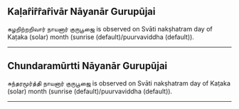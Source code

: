 ## Kaḷar̂ir̂r̂ar̂ivār Nāyanār Gurupūjai
கழறிற்றறிவார் நாயனார் குருபூஜை is observed on Svāti nakṣhatram day of Kaṭaka (solar) month (sunrise (default)/puurvaviddha (default)).



---
## Chundaramūrtti Nāyanār Gurupūjai
சுந்தரமூர்த்தி நாயனார் குருபூஜை is observed on Svāti nakṣhatram day of Kaṭaka (solar) month (sunrise (default)/puurvaviddha (default)).



---
